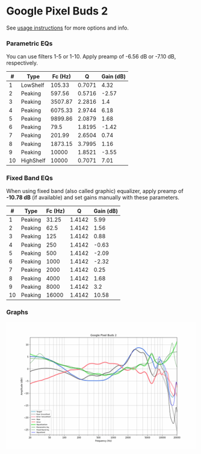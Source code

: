 # Google Pixel Buds 2
See [usage instructions](https://github.com/jaakkopasanen/AutoEq#usage) for more options and info.

### Parametric EQs
You can use filters 1-5 or 1-10. Apply preamp of -6.56 dB or -7.10 dB, respectively.

|   # | Type      |   Fc (Hz) |      Q |   Gain (dB) |
|-----|-----------|-----------|--------|-------------|
|   1 | LowShelf  |    105.33 | 0.7071 |        4.32 |
|   2 | Peaking   |    597.56 | 0.5716 |       -2.57 |
|   3 | Peaking   |   3507.87 | 2.2816 |        1.4  |
|   4 | Peaking   |   6075.33 | 2.9744 |        6.18 |
|   5 | Peaking   |   9899.86 | 2.0879 |        1.68 |
|   6 | Peaking   |     79.5  | 1.8195 |       -1.42 |
|   7 | Peaking   |    201.99 | 2.6504 |        0.74 |
|   8 | Peaking   |   1873.15 | 3.7995 |        1.16 |
|   9 | Peaking   |  10000    | 1.8521 |       -3.55 |
|  10 | HighShelf |  10000    | 0.7071 |        7.01 |

### Fixed Band EQs
When using fixed band (also called graphic) equalizer, apply preamp of **-10.78 dB** (if available) and set gains manually with these parameters.

|   # | Type    |   Fc (Hz) |      Q |   Gain (dB) |
|-----|---------|-----------|--------|-------------|
|   1 | Peaking |     31.25 | 1.4142 |        5.99 |
|   2 | Peaking |     62.5  | 1.4142 |        1.56 |
|   3 | Peaking |    125    | 1.4142 |        0.88 |
|   4 | Peaking |    250    | 1.4142 |       -0.63 |
|   5 | Peaking |    500    | 1.4142 |       -2.09 |
|   6 | Peaking |   1000    | 1.4142 |       -2.32 |
|   7 | Peaking |   2000    | 1.4142 |        0.25 |
|   8 | Peaking |   4000    | 1.4142 |        1.68 |
|   9 | Peaking |   8000    | 1.4142 |        3.2  |
|  10 | Peaking |  16000    | 1.4142 |       10.58 |

### Graphs
![](./Google%20Pixel%20Buds%202.png)
